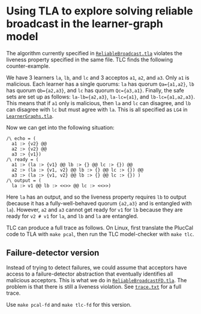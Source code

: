 # Using TLA to explore solving reliable broadcast in the learner-graph model

The algorithm currently specified in [`ReliableBroadcast.tla`](./ReliableBroadcast.tla) violates the liveness property specified in the same file.
TLC finds the following counter-example.

We have 3 learners `la`, `lb`, and `lc` and 3 acceptos `a1`, `a2`, and `a3`.
Only `a1` is malicious.
Each learner has a single quorums: `la` has quorum `Qa={a1,a2}`, `lb` has quorum `Qb={a2,a3}`, and `lc` has quorum `Qc={a3,a1}`.
Finally, the safe sets are set up as follows: `la-lb={a2,a3}`, `la-lc={a1}`, and `lb-lc={a1,a2,a3}`.
This means that if `a1` only is malicious, then `la` and `lc` can disagree, and `lb` can disagree with `lc` but must agree with `la`.
This is all specified as `LG4` in [`LearnerGraphs.tla`](./LearnerGraphs.tla).

Now we can get into the following situation:
```tla
/\ echo = (
  a1 :> {v2} @@
  a2 :> {v2} @@
  a3 :> {v1})
/\ ready = (
  a1 :> (la :> {v1} @@ lb :> {} @@ lc :> {}) @@
  a2 :> (la :> {v1, v2} @@ lb :> {} @@ lc :> {}) @@
  a3 :> (la :> {v1, v2} @@ lb :> {} @@ lc :> {}) )
/\ output = (
  la :> v1 @@ lb :> <<>> @@ lc :> <<>>)
```
Here `la` has an output, and so the liveness property requires `lb` to output (because it has a fully-well-behaved quorum `{a2,a3}` and is entangled with `la`).
However, `a2` and `a3` cannot get ready for `v1` for `lb` because they are ready for `v2 # v1` for `la`, and `lb` and `la` are entangled.

TLC can produce a full trace as follows.
On Linux, first translate the PlucCal code to TLA with `make pcal`, then run the TLC model-checker with `make tlc`.

## Failure-detector version

Instead of trying to detect failures, we could assume that acceptors have access to a failure-detector abstraction that eventually identifies all malicious acceptors.
This is what we do in [`ReliableBroadcastFD.tla`](./ReliableBroadcastFD.tla).
The problem is that there is still a liveness violation.
See [`trace.txt`](./trace.txt) for a full trace.

Use `make pcal-fd` and `make tlc-fd` for this version.
